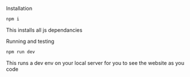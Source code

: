 Installation

```sh
npm i
```
This installs all js dependancies

Running and testing

```sh
npm run dev
```

This runs a dev env on your local server for you to see the website as you code
